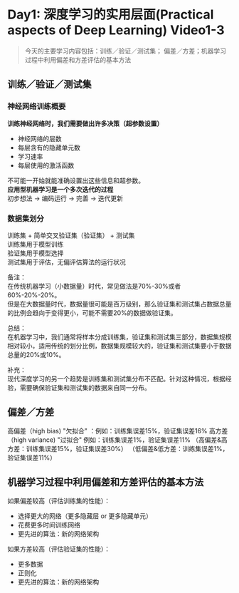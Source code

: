 # Day1: 深度学习的实用层面(Practical aspects of Deep Learning) Video1-3
> 今天的主要学习内容包括：训练／验证／测试集； 偏差／方差；机器学习过程中利用偏差和方差评估的基本方法

## 训练／验证／测试集
### 神经网络训练概要
**训练神经网络时，我们需要做出许多决策（超参数设置）**  
- 神经网络的层数
- 每层含有的隐藏单元数
- 学习速率
- 每层使用的激活函数

不可能一开始就能准确设置出这些信息和超参数。  
**应用型机器学习是一个多次迭代的过程**  
初步想法 -> 编码运行 -> 完善 -> 迭代更新

### 数据集划分
训练集 + 简单交叉验证集（验证集） + 测试集  
训练集用于模型训练  
验证集用于模型选择  
测试集用于评估，无偏评估算法的运行状况

备注：  
在传统机器学习（小数据量）时代，常见做法是70%-30%或者60%-20%-20%。  
但是在大数据量时代，数据量很可能是百万级别，那么验证集和测试集占数据总量的比例会趋向于变得更小，可能不需要20%的数据做验证集。

总结：  
在机器学习中，我们通常将样本分成训练集，验证集和测试集三部分，数据集规模相对较小，适用传统的划分比例，数据集规模较大的，验证集和测试集要小于数据总量的20%或10%。  

补充：  
现代深度学习的另一个趋势是训练集和测试集分布不匹配。针对这种情况，根据经验，需要确保验证集和测试集的数据来自同一分布。  

## 偏差／方差
高偏差（high bias) "欠拟合" ：例如：训练集误差15%，验证集误差16%
高方差（high variance) "过拟合"  例如：训练集误差1%，验证集误差11%
（高偏差&高方差：训练集误差15%，验证集误差30%）
（低偏差&低方差：训练集误差1%，验证集误差11%）

## 机器学习过程中利用偏差和方差评估的基本方法
如果偏差较高（评估训练集的性能）：  
- 选择更大的网络（更多隐藏层 or 更多隐藏单元）
- 花费更多时间训练网络
- 更先进的算法：新的网络架构

如果方差较高（评估验证集的性能）：  
- 更多数据
- 正则化
- 更先进的算法：新的网络架构